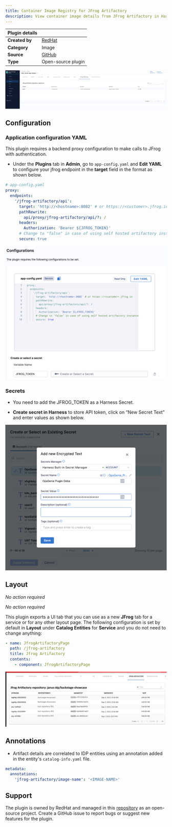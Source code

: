 ```yaml
---
title: Container Image Registry for JFrog Artifactory
description: View container image details from JFrog Artifactory in Harness IDP.
---
```


| Plugin details |                                                                                              |
| -------------- | -------------------------------------------------------------------------------------------- |
| **Created by** | [RedHat](https://redhat.com/)                                                                |
| **Category**   | Image                                                                                        |
| **Source**     | [GitHub](https://github.com/janus-idp/backstage-plugins/tree/main/plugins/jfrog-artifactory) |
| **Type**       | Open-source plugin                                                                           |

![](./static/container-image-jfrog.png)

## Configuration

### Application configuration YAML

This plugin requires a backend proxy configuration to make calls to JFrog with authentication.

- Under the **Plugins** tab in **Admin**, go to `app-config.yaml` and **Edit YAML** to configure your jfrog endpoint in the **target** field in the format as shown below.

```YAML
# app-config.yaml
proxy:
  endpoints:
    '/jfrog-artifactory/api':
      target: 'http://<hostname>:8082' # or https://<customer>.jfrog.io
      pathRewrite:
        api/proxy/jfrog-artifactory/api/?: /
      headers:
        Authorization: 'Bearer ${JFROG_TOKEN}'
      # Change to "false" in case of using self hosted artifactory instance with a self-signed certificate
      secure: true
```

![](./static/ci-jfrog-config.png)

### Secrets

- You need to add the JFROG_TOKEN as a Harness Secret.

- **Create secret in Harness** to store API token, click on “New Secret Text” and enter values as shown below.

![](./static/hs-og.png)

## Layout

_No action required_

_No action required_

This plugin exports a UI tab that you can use as a new **JFrog** tab for a service or for any other layout page. The following configuration is set by default in **Layout** under **Catalog Entities** for **Service** and you do not need to change anything:

```YAML
- name: JfrogArtifactoryPage
  path: /jfrog-artifactory
  title: Jfrog Artifactory
  contents:
    - component: JfrogArtifactoryPage
```

![](./static/jfrog-plugin-user1.png)

## Annotations

- Artifact details are correlated to IDP entities using an annotation added in the entity's `catalog-info.yaml` file.

```YAML
metadata:
  annotations:
    'jfrog-artifactory/image-name': '<IMAGE-NAME>'
```

## Support

The plugin is owned by RedHat and managed in this [repository](https://github.com/janus-idp/backstage-plugins/tree/main/plugins/jfrog-artifactory) as an open-source project. Create a GitHub issue to report bugs or suggest new features for the plugin.
